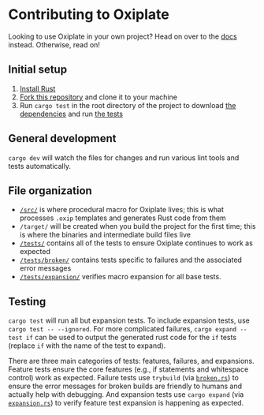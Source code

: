 # Contributing to Oxiplate

Looking to use Oxiplate in your own project? Head on over to the [docs](https://0b10011.io/oxiplate/) instead. Otherwise, read on!

## Initial setup

1. [Install Rust](https://www.rust-lang.org/tools/install)
2. [Fork this repository](https://docs.github.com/en/get-started/quickstart/fork-a-repo) and clone it to your machine
3. Run `cargo test` in the root directory of the project to download [the dependencies](./Cargo.toml) and run [the tests](./tests/)

## General development

`cargo dev` will watch the files for changes and run various lint tools and tests automatically.

## File organization

- [`/src/`](./src/) is where procedural macro for Oxiplate lives; this is what processes `.oxip` templates and generates Rust code from them
- `/target/` will be created when you build the project for the first time; this is where the binaries and intermediate build files live
- [`/tests/`](./tests/) contains all of the tests to ensure Oxiplate continues to work as expected
- [`/tests/broken/`](./tests/broken/) contains tests specific to failures and the associated error messages
- [`/tests/expansion/`](./tests/expansion/) verifies macro expansion for all base tests.

## Testing

`cargo test` will run all but expansion tests. To include expansion tests, use `cargo test -- --ignored`. For more complicated failures, `cargo expand --test if` can be used to output the generated rust code for the `if` tests (replace `if` with the name of the test to expand).

There are three main categories of tests: features, failures, and expansions. Feature tests ensure the core features (e.g., if statements and whitespace control) work as expected. Failure tests use `trybuild` (via [`broken.rs`](./tests/broken.rs)) to ensure the error messages for broken builds are friendly to humans and actually help with debugging. And expansion tests use `cargo expand` (via [`expansion.rs`](./tests/expansion.rs)) to verify feature test expansion is happening as expected.
